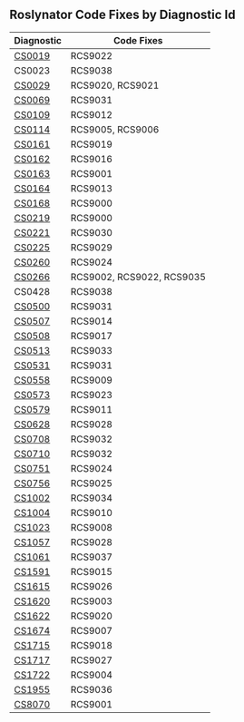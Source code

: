 ## Roslynator Code Fixes by Diagnostic Id

Diagnostic | Code Fixes
--- | ---
[CS0019](http://docs.microsoft.com/en-us/dotnet/csharp/language-reference/compiler-messages/cs0019)|RCS9022
CS0023|RCS9038
[CS0029](http://docs.microsoft.com/en-us/dotnet/csharp/language-reference/compiler-messages/cs0029)|RCS9020, RCS9021
[CS0069](http://docs.microsoft.com/en-us/dotnet/csharp/misc/cs0069)|RCS9031
[CS0109](http://docs.microsoft.com/en-us/dotnet/csharp/misc/cs0109)|RCS9012
[CS0114](http://docs.microsoft.com/en-us/dotnet/csharp/misc/cs0114)|RCS9005, RCS9006
[CS0161](http://docs.microsoft.com/en-us/dotnet/csharp/misc/cs0161)|RCS9019
[CS0162](http://docs.microsoft.com/en-us/dotnet/csharp/misc/cs0162)|RCS9016
[CS0163](http://docs.microsoft.com/en-us/dotnet/csharp/language-reference/compiler-messages/cs0163)|RCS9001
[CS0164](http://docs.microsoft.com/en-us/dotnet/csharp/misc/cs0164)|RCS9013
[CS0168](http://docs.microsoft.com/en-us/dotnet/csharp/misc/cs0168)|RCS9000
[CS0219](http://docs.microsoft.com/en-us/dotnet/csharp/misc/cs0219)|RCS9000
[CS0221](http://docs.microsoft.com/en-us/dotnet/csharp/misc/cs0221)|RCS9030
[CS0225](http://docs.microsoft.com/en-us/dotnet/csharp/misc/cs0225)|RCS9029
[CS0260](http://docs.microsoft.com/en-us/dotnet/csharp/language-reference/compiler-messages/cs0260)|RCS9024
[CS0266](http://docs.microsoft.com/en-us/dotnet/csharp/language-reference/compiler-messages/cs0266)|RCS9002, RCS9022, RCS9035
CS0428|RCS9038
[CS0500](http://docs.microsoft.com/en-us/dotnet/csharp/misc/cs0500)|RCS9031
[CS0507](http://docs.microsoft.com/en-us/dotnet/csharp/language-reference/compiler-messages/cs0507)|RCS9014
[CS0508](http://docs.microsoft.com/en-us/dotnet/csharp/misc/cs0508)|RCS9017
[CS0513](http://docs.microsoft.com/en-us/dotnet/csharp/misc/cs0513)|RCS9033
[CS0531](http://docs.microsoft.com/en-us/dotnet/csharp/misc/cs0531)|RCS9031
[CS0558](http://docs.microsoft.com/en-us/dotnet/csharp/misc/cs0558)|RCS9009
[CS0573](http://docs.microsoft.com/en-us/dotnet/csharp/misc/cs0573)|RCS9023
[CS0579](http://docs.microsoft.com/en-us/dotnet/csharp/language-reference/compiler-messages/cs0579)|RCS9011
[CS0628](http://docs.microsoft.com/en-us/dotnet/csharp/misc/cs0628)|RCS9028
[CS0708](http://docs.microsoft.com/en-us/dotnet/csharp/misc/cs0708)|RCS9032
[CS0710](http://docs.microsoft.com/en-us/dotnet/csharp/misc/cs0710)|RCS9032
[CS0751](http://docs.microsoft.com/en-us/dotnet/csharp/misc/cs0751)|RCS9024
[CS0756](http://docs.microsoft.com/en-us/dotnet/csharp/misc/cs0756)|RCS9025
[CS1002](http://docs.microsoft.com/en-us/dotnet/csharp/misc/cs1002)|RCS9034
[CS1004](http://docs.microsoft.com/en-us/dotnet/csharp/misc/cs1004)|RCS9010
[CS1023](http://docs.microsoft.com/en-us/dotnet/csharp/misc/cs1023)|RCS9008
[CS1057](http://docs.microsoft.com/en-us/dotnet/csharp/misc/cs1057)|RCS9028
[CS1061](http://docs.microsoft.com/en-us/dotnet/csharp/language-reference/compiler-messages/cs1061)|RCS9037
[CS1591](http://docs.microsoft.com/en-us/dotnet/csharp/language-reference/compiler-messages/cs1591)|RCS9015
[CS1615](http://docs.microsoft.com/en-us/dotnet/csharp/misc/cs1615)|RCS9026
[CS1620](http://docs.microsoft.com/en-us/dotnet/csharp/misc/cs1620)|RCS9003
[CS1622](http://docs.microsoft.com/en-us/dotnet/csharp/misc/cs1622)|RCS9020
[CS1674](http://docs.microsoft.com/en-us/dotnet/csharp/language-reference/compiler-messages/cs1674)|RCS9007
[CS1715](http://docs.microsoft.com/en-us/dotnet/csharp/misc/cs1715)|RCS9018
[CS1717](http://docs.microsoft.com/en-us/dotnet/csharp/misc/cs1717)|RCS9027
[CS1722](http://docs.microsoft.com/en-us/dotnet/csharp/misc/cs1722)|RCS9004
[CS1955](http://docs.microsoft.com/en-us/dotnet/csharp/misc/cs1955)|RCS9036
[CS8070]()|RCS9001
